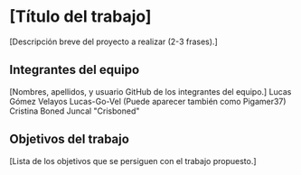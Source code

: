 # [Título del trabajo]

[Descripción breve del proyecto a realizar (2-3 frases).]

## Integrantes del equipo

[Nombres, apellidos, y usuario GitHub de los integrantes del equipo.]
Lucas Gómez Velayos Lucas-Go-Vel (Puede aparecer también como Pigamer37)
Cristina Boned Juncal "Crisboned" 

## Objetivos del trabajo

[Lista de los objetivos que se persiguen con el trabajo propuesto.]
